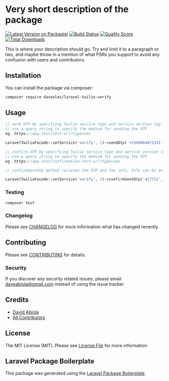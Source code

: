 # Very short description of the package

[![Latest Version on Packagist](https://img.shields.io/packagist/v/davealex/laravel-twilio-verify.svg?style=flat-square)](https://packagist.org/packages/davealex/laravel-twilio-verify)
[![Build Status](https://img.shields.io/travis/davealex/laravel-twilio-verify/master.svg?style=flat-square)](https://travis-ci.org/davealex/laravel-twilio-verify)
[![Quality Score](https://img.shields.io/scrutinizer/g/davealex/laravel-twilio-verify.svg?style=flat-square)](https://scrutinizer-ci.com/g/davealex/laravel-twilio-verify)
[![Total Downloads](https://img.shields.io/packagist/dt/davealex/laravel-twilio-verify.svg?style=flat-square)](https://packagist.org/packages/davealex/laravel-twilio-verify)

This is where your description should go. Try and limit it to a paragraph or two, and maybe throw in a mention of what PSRs you support to avoid any confusion with users and contributors.

## Installation

You can install the package via composer:

```bash
composer require davealex/laravel-twilio-verify
```

## Usage

``` php
// send OTP by specifying Twilio service type and service version (eg. 'verify' service, and  version '2', respectively)
// use a query string to specify the medium for sending the OTP
eg. https://app.test/test-url?type=sms

LaravelTwilioFacade::setService('verify', 2)->sendOtp('+2348064072331');
```

``` php
// confirm OTP by specifying Twilio service type and service version (eg. 'verify' service, and  version '2', respectively)
// use a query string to specify the medium for sending the OTP
eg. https://app.test/confirmation-test-url?type=sms

// confirmSentOtp method recieves the OTP and the info. Info can be an email or a phone number

LaravelTwilioFacade::setService('verify', 2)->confirmSentOtp('417713', '+2348064072331');
```

### Testing

``` bash
composer test
```

### Changelog

Please see [CHANGELOG](CHANGELOG.md) for more information what has changed recently.

## Contributing

Please see [CONTRIBUTING](CONTRIBUTING.md) for details.

### Security

If you discover any security related issues, please email daveabiola@gmail.com instead of using the issue tracker.

## Credits

- [David Abiola](https://github.com/davealex)
- [All Contributors](../../contributors)

## License

The MIT License (MIT). Please see [License File](LICENSE.md) for more information.

## Laravel Package Boilerplate

This package was generated using the [Laravel Package Boilerplate](https://laravelpackageboilerplate.com).